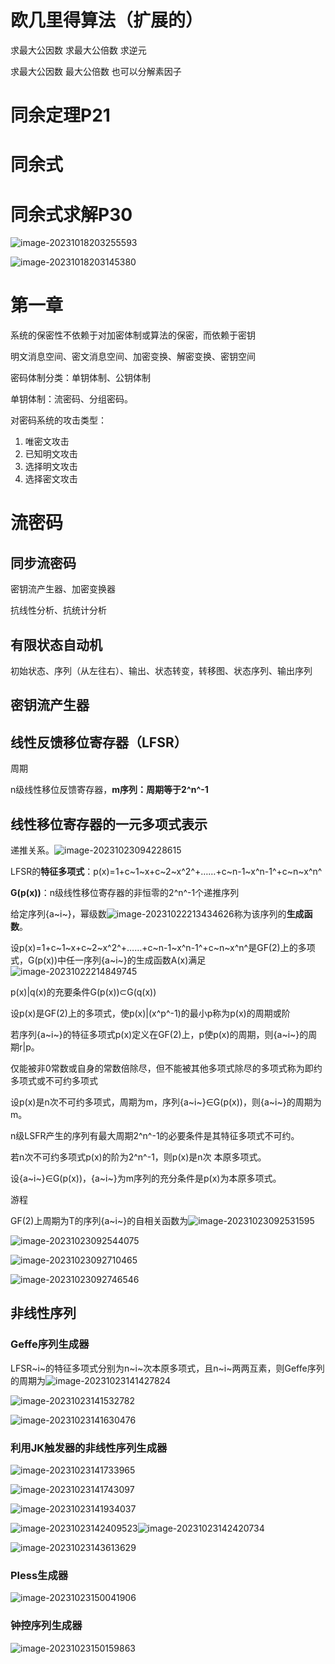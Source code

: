 # 欧几里得算法（扩展的）

求最大公因数 求最大公倍数 求逆元

求最大公因数 最大公倍数 也可以分解素因子

# 同余定理P21

# 同余式

# 同余式求解P30

![image-20231018203255593](assets/image-20231018203255593.png)

![image-20231018203145380](assets/image-20231018203145380.png)

# 第一章

系统的保密性不依赖于对加密体制或算法的保密，而依赖于密钥

明文消息空间、密文消息空间、加密变换、解密变换、密钥空间

密码体制分类：单钥体制、公钥体制

单钥体制：流密码、分组密码。

对密码系统的攻击类型：

1. 唯密文攻击
2. 已知明文攻击
3. 选择明文攻击
4. 选择密文攻击

# 流密码

## 同步流密码

密钥流产生器、加密变换器

抗线性分析、抗统计分析

## 有限状态自动机

初始状态、序列（从左往右）、输出、状态转变，转移图、状态序列、输出序列

## 密钥流产生器



## 线性反馈移位寄存器（LFSR）

周期

n级线性移位反馈寄存器，**m序列：周期等于2^n^-1**

## 线性移位寄存器的一元多项式表示



递推关系。![image-20231023094228615](assets/image-20231023094228615.png)

LFSR的**特征多项式**：p(x)=1+c~1~x+c~2~x^2^+……+c~n-1~x^n-1^+c~n~x^n^

**G(p(x))**：n级线性移位寄存器的非恒零的2^n^-1个递推序列

给定序列{a~i~}，幂级数![image-20231022213434626](assets/image-20231022213434626.png)称为该序列的**生成函数**。

设p(x)=1+c~1~x+c~2~x^2^+……+c~n-1~x^n-1^+c~n~x^n^是GF(2)上的多项式，G(p(x))中任一序列{a~i~}的生成函数A(x)满足![image-20231022214849745](assets/image-20231022214849745.png)

p(x)|q(x)的充要条件G(p(x))⊂G(q(x))

设p(x)是GF(2)上的多项式，使p(x)|(x^p^-1)的最小p称为p(x)的周期或阶

若序列{a~i~}的特征多项式p(x)定义在GF(2)上，p使p(x)的周期，则{a~i~}的周期r|p。

仅能被非0常数或自身的常数倍除尽，但不能被其他多项式除尽的多项式称为即约多项式或不可约多项式

设p(x)是n次不可约多项式，周期为m，序列{a~i~}∈G(p(x))，则{a~i~}的周期为m。

n级LSFR产生的序列有最大周期2^n^-1的必要条件是其特征多项式不可约。

若n次不可约多项式p(x)的阶为2^n^-1，则p(x)是n次 本原多项式。

设{a~i~}∈G(p(x))，{a~i~}为m序列的充分条件是p(x)为本原多项式。

游程

GF(2)上周期为T的序列{a~i~}的自相关函数为![image-20231023092531595](assets/image-20231023092531595.png)

![image-20231023092544075](assets/image-20231023092544075.png)

![image-20231023092710465](assets/image-20231023092710465.png)

![image-20231023092746546](assets/image-20231023092746546.png)

## 非线性序列

### Geffe序列生成器

LFSR~i~的特征多项式分别为n~i~次本原多项式，且n~i~两两互素，则Geffe序列的周期为![image-20231023141427824](assets/image-20231023141427824.png)

![image-20231023141532782](assets/image-20231023141532782.png)

![image-20231023141630476](assets/image-20231023141630476.png)

### 利用JK触发器的非线性序列生成器

![image-20231023141733965](assets/image-20231023141733965.png)

![image-20231023141743097](assets/image-20231023141743097.png)

![image-20231023141934037](assets/image-20231023141934037.png)

![image-20231023142409523](assets/image-20231023142409523.png)![image-20231023142420734](assets/image-20231023142420734.png)

![image-20231023143613629](assets/image-20231023143613629.png)

### Pless生成器

![image-20231023150041906](assets/image-20231023150041906.png)

### 钟控序列生成器

![image-20231023150159863](assets/image-20231023150159863.png)
